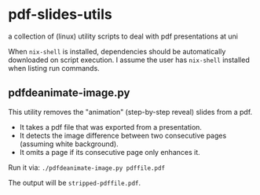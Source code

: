 # pdf-slides-utils
a collection of (linux) utility scripts to deal with pdf presentations at uni

When `nix-shell` is installed, dependencies should be automatically downloaded on script execution. I assume the user has `nix-shell` installed when listing run commands.

## pdfdeanimate-image.py

This utility removes the "animation" (step-by-step reveal) slides from a pdf.

- It takes a pdf file that was exported from a presentation.
- It detects the image difference between two consecutive pages (assuming white background).
- It omits a page if its consecutive page only enhances it.

Run it via: `./pdfdeanimate-image.py pdffile.pdf`

The output will be `stripped-pdffile.pdf`.
